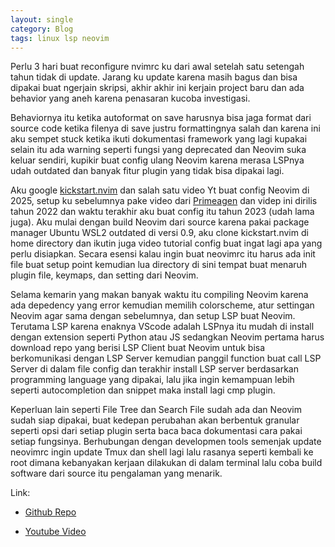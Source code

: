 ```yaml
---
layout: single
category: Blog
tags: linux lsp neovim
---
```

Perlu 3 hari buat reconfigure nvimrc ku dari awal setelah satu setengah tahun tidak di update. Jarang ku update karena masih bagus dan bisa dipakai buat ngerjain skripsi, akhir akhir ini kerjain project baru dan ada behavior yang aneh karena penasaran kucoba investigasi. 

Behaviornya itu ketika autoformat on save harusnya bisa jaga format dari source code ketika filenya di save justru formattingnya salah dan karena ini aku sempet stuck ketika ikuti dokumentasi framework yang lagi kupakai selain itu ada warning seperti fungsi yang deprecated dan Neovim suka keluar sendiri, kupikir buat config ulang Neovim karena merasa LSPnya udah outdated dan banyak fitur plugin yang tidak bisa dipakai lagi.

Aku google [kickstart.nvim](https://github.com/nvim-lua/kickstart.nvim) dan salah satu video Yt buat config Neovim di 2025, setup ku sebelumnya pake video dari [Primeagen](https://youtu.be/w7i4amO_zaE?si=wBBQa8UCZPE3mtkQ) dan videp ini dirilis tahun 2022 dan waktu terakhir aku buat config itu tahun 2023 (udah lama juga). Aku mulai dengan build Neovim dari source karena pakai package manager Ubuntu WSL2 outdated di versi 0.9, aku clone kickstart.nvim di home directory dan ikutin juga video tutorial config buat ingat lagi apa yang perlu disiapkan. Secara esensi kalau ingin buat neovimrc itu harus ada init file buat setup point kemudian lua directory di sini tempat buat menaruh plugin file, keymaps, dan setting dari Neovim. 

Selama kemarin yang makan banyak waktu itu compiling Neovim karena ada depedency yang error kemudian memilih colorscheme, atur settingan Neovim agar sama dengan sebelumnya, dan setup LSP buat Neovim. Terutama LSP karena enaknya VScode adalah LSPnya itu mudah di install dengan extension seperti Python atau JS sedangkan Neovim pertama harus download repo yang berisi LSP Client buat Neovim untuk bisa berkomunikasi dengan LSP Server kemudian panggil function buat call LSP Server di dalam file config dan terakhir install LSP server berdasarkan programming language yang dipakai, lalu jika ingin kemampuan lebih seperti autocompletion dan snippet maka install lagi cmp plugin.

Keperluan lain seperti File Tree dan Search File sudah ada dan Neovim sudah siap dipakai, buat kedepan perubahan akan berbentuk granular seperti opsi dari setiap plugin serta baca baca dokumentasi cara pakai setiap fungsinya. Berhubungan dengan developmen tools semenjak update neovimrc ingin update Tmux dan shell lagi lalu rasanya seperti kembali ke root dimana kebanyakan kerjaan dilakukan di dalam terminal lalu coba build software dari source itu pengalaman yang menarik.

Link:

- [Github Repo](https://github.com/akmalm007/myneovimrc)

- [Youtube Video](https://www.youtube.com/watch?v=KYDG3AHgYEs)
